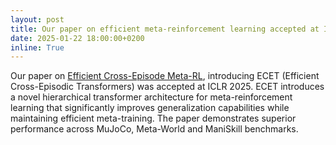 ```yaml
---
layout: post
title: Our paper on efficient meta-reinforcement learning accepted at ICLR 2025
date: 2025-01-22 18:00:00+0200
inline: True
---
```


Our paper on [Efficient Cross-Episode Meta-RL](https://openreview.net/forum?id=UENQuayzr1), introducing ECET (Efficient Cross-Episodic Transformers) was accepted at ICLR 2025. ECET introduces a novel hierarchical transformer architecture for meta-reinforcement learning that significantly improves generalization capabilities while maintaining efficient meta-training. The paper demonstrates superior performance across MuJoCo, Meta-World and ManiSkill benchmarks.